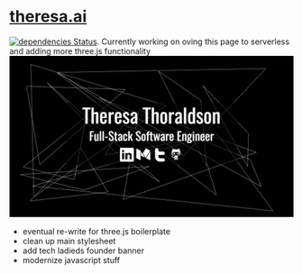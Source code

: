 # [theresa.ai](theresa.ai)
[![dependencies Status](https://david-dm.org/tthoraldson/theresa.ai/status.svg)](https://david-dm.org/tthoraldson/theresa.ai).
Currently working on oving this page to serverless and adding more three.js functionality
![Website Example](/photos/example.png)
- eventual re-write for three.js boilerplate
- clean up main stylesheet 
- add tech ladieds founder banner
- modernize javascript stuff
